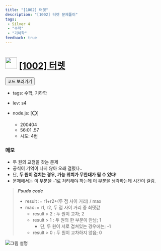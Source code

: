 ```yaml
---
title: "[1002] 터렛"
description: "[1002] 터렛 문제풀이"
tags: 
 - Silver 4
 - "수학"
 - "기하학"
feedback: true
---
```

<h1><img src="https://doky.space/assets/icpclev/s4.svg" height="37px"> <a href="http://icpc.me/1002" target="_blank">[1002] 터렛</a></h1>

<a href="https://github.com/DokySp/acmicpc-practice/tree/master/1002"><button class="btn btn-info">코드 보러가기</button></a>

 - tags: 수학, 기하학
 - lev: s4

- node.js: [:o:]
  - 200404
  - 56:01 .57
  - 시도: 4번

### 메모
 - 두 원의 교점을 찾는 문제
 - 공식이 기억이 나지 않아 오래 걸렸다..
 - 단, **두 원이 겹치는 경우, 가능 위치가 무한대가 될 수 있다!**
 - 문제에서는 이 부분을 -1로 처리해야 하는데 이 부분을 생각하는데 시간이 걸림.

> **_Psudo code_**
> - result := r1+r2+(두 점 사이 거리) / max
> - max := r1, r2, 두 점 사이 거리 중 최댓값
>   - result > 2 : 두 원이 교차; 2
>   - result > 1 : 두 원의 한 부분이 만남; 1
>     - 단, 두 원이 서로 겹쳐있는 경우에는; -1
>   - result > 0 : 두 원이 교차하지 않음; 0

![그림 설명](./img.png)
